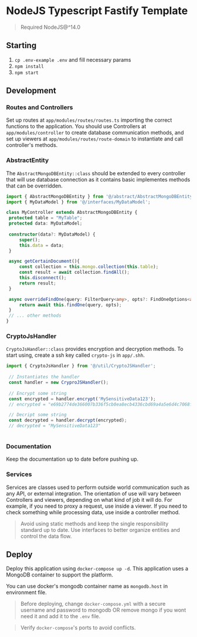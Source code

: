 # NodeJS Typescript Fastify Template

> Required NodeJS@^14.0

## Starting

1. `cp .env-example .env` and fill necessary params
2. `npm install`
3. `npm start`

## Development

### Routes and Controllers

Set up routes at `app/modules/routes/routes.ts` importing the correct functions to the application.
You should use Controllers at `app/modules/controller` to create database communication methods, and
set up viewers at `app/modules/routes/route-domain` to instantiate and call controller's methods.

### AbstractEntity

The `AbstractMongoDBEntity::class` should be extended to every controller that will use database connection as it contains
basic implementes methods that can be overridden.

```ts
import { AbstractMongoDBEntity } from '@/abstract/AbstractMongoDBEntity';
import { MyDataModel } from '@/interfaces/MyDataModel';

class MyController extends AbstractMongoDBEntity {
 protected table = "MyTable";
 protected data: MyDataModel;
 
 constructor(data?: MyDataModel) {
     super();
     this.data = data;
 }

 async getCertainDocument(){
     const collection = this.mongo.collection(this.table);
     const result = await collection.findAll();
     this.disconnect();
     return result;
 }

 async overrideFindOne(query: FilterQuery<any>, opts?: FindOneOptions<any>) {
     return await this.findOne(query, opts);
 }
 // ... other methods
}

```

### CryptoJsHandler

`CryptoJsHandler::class` provides encryption and decryption methods. To start using, create a ssh key called `crypto-js` in `app/.shh`.

```ts
import { CryptoJsHandler } from '@/util/CryptoJSHandler';
 
 // Instantiates the handler
 const handler = new CryproJSHandler();
 
 // Encrypt some string
 const encrypted = handler.encrypt('MySensitiveData123');
 // encrypted = "e69b2774de366007b336f5cb0ea8ecb4336cbd69a4a5e6d4c7068fd59866a384"

 // Decript some string
 const decrypted = handler.decrypt(encrypted);
 // decrypted = "MySensitiveData123"
 
```

### Documentation

Keep the documentation up to date before pushing up.



### Services

Services are classes used to perform outside world communication such as any API, or external integration.
The orientation of use will vary between Controllers and viewers, depending on what kind of job it will do. For example,
if you need to proxy a request, use inside a viewer. If you need to check something while processing data, use inside
a controller method. 

> Avoid using static methods and keep the single responsibility standard up to date.
> Use interfaces to better organize entities and control the data flow.

## Deploy

Deploy this application using `docker-compose up -d`.
This application uses a MongoDB container to support the platform.

You can use docker's mongodb container name as `mongodb.host` in environment file.

> Before deploying, change `docker-compose.yml` with a secure username and password to mongodb OR remove mongo if you wont need it
> and add it to the `.env` file.

> Verify `docker-compose`'s ports to avoid conflicts.
